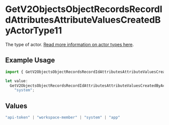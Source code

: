 # GetV2ObjectsObjectRecordsRecordIdAttributesAttributeValuesCreatedByActorType11

The type of actor. [Read more information on actor types here](/docs/actors).

## Example Usage

```typescript
import { GetV2ObjectsObjectRecordsRecordIdAttributesAttributeValuesCreatedByActorType11 } from "attio-js/models/operations/getv2objectsobjectrecordsrecordidattributesattributevalues.js";

let value:
  GetV2ObjectsObjectRecordsRecordIdAttributesAttributeValuesCreatedByActorType11 =
    "system";
```

## Values

```typescript
"api-token" | "workspace-member" | "system" | "app"
```